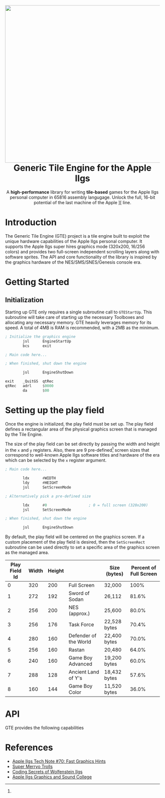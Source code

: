 <h1 align="center">
  <img src="https://raw.githubusercontent.com/lscharen/iigs-game-engine/master/.github/images/GTE_Logo.jpg" width="512px"/><br/>
  Generic Tile Engine for the Apple IIgs
</h1>
<p align="center">A <b>high-performance</b> library for writing <b>tile-based</b> games for the Apple IIgs personal computer in 65816 assembly langugage.  Unlock the full, 16-bit potential of the last machine of the Apple ][ line.</p>

# Introduction

The Generic Tile Engine (GTE) project is a tile engine built to exploit the unique hardware capabilities of the Apple IIgs personal computer.  It supports the Apple IIgs super hires graphics mode (320x200, 16/256 colors) and provides two full-screen independent scrolling layers along with software sprites.  The API and core functionality of the library is inspired by the graphics hardware of the NES/SMS/SNES/Genesis console era.

# Getting Started

## Initialization

Starting up GTE only requires a single subroutine call to `GTEStartUp`. This subroutine will take care of starting up the necessary Toolboxes and allocating any necessary memory.  GTE heavily leverages memory for its speed.  A total of 4MB is RAM is recommended, with a 2MB as the minimum.

```asm
; Initialize the graphics engine
        jsl      EngineStartUp
        bcs      exit

; Main code here...

; When finished, shut down the engine

        jsl      EngineShutDown

exit    _QuitGS  qtRec
qtRec   adrl     $0000
        da       $00
```

# Setting up the play field

Once the engine is initialized, the play field must be set up.  The play field defines a rectangular area of the physical graphics screen that is managed by the Tile Engine.

The size of the play field can be set directly by passing the width and height in the `x` and `y` registers.  Also, there are 9 pre-defined[^1] screen sizes that correspond to well-known Apple IIgs software titles and hardware of the era which can be selected by the `x` register argument.

```asm
; Main code here...

        ldx      #WIDTH
        ldy      #HEIGHT
        jsl      SetScreenMode

; Alternatively pick a pre-defined size

        ldx      #0                   ; 0 = full screen (320x200)
        jsl      SetScreenMode

; When finished, shut down the engine

        jsl      EngineShutDown
```

By default, the play field will be centered on the graphics screen.  If a custom placement of the play field is desired, then the `SetScreenRect` subroutine can be used directly to set a specific area of the graphics screen as the managed area.

[^1]:
 | Play Field Id | Width | Height |                   | Size (bytes) | Percent of Full Screen |
 |---------------|-------|--------|-------------------|---|----|
 | 0             | 320   | 200    | Full Screen       | 32,000 | 100% |
 | 1             | 272   | 192    | Sword of Sodan    | 26,112 | 81.6% |
 | 2             | 256   | 200    | NES (approx.)     | 25,600 | 80.0% |
 | 3             | 256   | 176    |  Task Force | 22,528 bytes | 70.4% |
 | 4             | 280   | 160    | Defender of the World | 22,400 bytes | 70.0% |
 |  5            | 256   | 160  | Rastan | 20,480 | 64.0% |
  |  6           | 240   | 160  | Game Boy Advanced | 19,200 bytes | 60.0% |
 | 7             | 288  | 128 | Ancient Land of Y's | 18,432 bytes | 57.6% |
 | 8             | 160   | 144 | Game Boy Color | 11,520 bytes | 36.0% |
# API



GTE provides the following capabilities

# References

* [Apple IIgs Tech Note #70: Fast Graphics Hints](http://www.1000bit.it/support/manuali/apple/technotes/iigs/tn.iigs.070.html)
* [Super Merryo Trolls](http://garote.bdmonkeys.net/merryo_trolls/)
* [Coding Secrets of Wolfenstein IIgs](https://www.kansasfest.org/wp-content/uploads/2004-sheppy-wolf3d.pdf)
* [Apple IIgs Graphics and Sound College](https://www.kansasfest.org/wp-content/uploads/1992-heineman-gs.pdf)